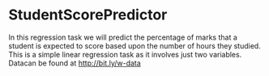 # StudentScorePredictor
In this regression task we will predict the percentage of marks that a student is expected to score based upon the number of hours they studied. This is a simple linear regression task as it involves just two variables.  Datacan be found at http://bit.ly/w-data
